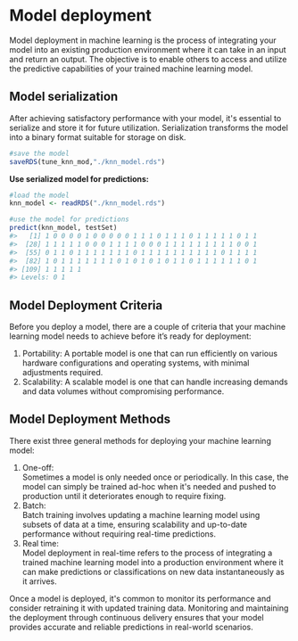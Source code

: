 


# Model deployment

Model deployment in machine learning is the process of integrating your model into an existing production environment where it can take in an input and return an output. The objective is to enable others to access and utilize the predictive capabilities of your trained machine learning model.

## Model serialization
After achieving satisfactory performance with your model, it's essential to serialize and store it for future utilization. Serialization transforms the model into a binary format suitable for storage on disk.

```r
#save the model
saveRDS(tune_knn_mod,"./knn_model.rds")
```

**Use serialized model for predictions:**

```r
#load the model
knn_model <- readRDS("./knn_model.rds")

#use the model for predictions
predict(knn_model, testSet)
#>   [1] 1 0 0 0 0 1 0 0 0 0 0 1 1 1 0 1 1 1 0 1 1 1 1 1 0 1 1
#>  [28] 1 1 1 1 1 0 0 0 1 1 1 1 0 0 0 1 1 1 1 1 1 1 1 1 0 0 1
#>  [55] 0 1 1 0 1 1 1 1 1 1 1 0 1 1 1 1 1 1 1 1 1 1 0 1 1 1 1
#>  [82] 1 0 1 1 1 1 1 1 1 0 1 0 1 0 1 0 1 1 0 1 1 1 1 1 1 0 1
#> [109] 1 1 1 1 1
#> Levels: 0 1
```


## Model Deployment Criteria
Before you deploy a model, there are a couple of criteria that your machine learning model needs to achieve before it’s ready for deployment:

1. Portability: A portable model is one that can run efficiently on various hardware configurations and operating systems, with minimal adjustments required. 
2. Scalability: A scalable model is one that can handle increasing demands and data volumes without compromising performance. 

##  Model Deployment Methods
There exist three general methods for deploying your machine learning model:

1. One-off:\
Sometimes a model is only needed once or periodically. In this case, the model can simply be trained ad-hoc when it's needed and pushed to production until it deteriorates enough to require fixing.
2. Batch:\
Batch training involves updating a machine learning model using subsets of data at a time, ensuring scalability and up-to-date performance without requiring real-time predictions.
3. Real time:\
Model deployment in real-time refers to the process of integrating a trained machine learning model into a production environment where it can make predictions or classifications on new data instantaneously as it arrives. 

Once a model is deployed, it's common to monitor its performance and consider retraining it with updated training data. Monitoring and maintaining the deployment through continuous delivery ensures that your model provides accurate and reliable predictions in real-world scenarios.

